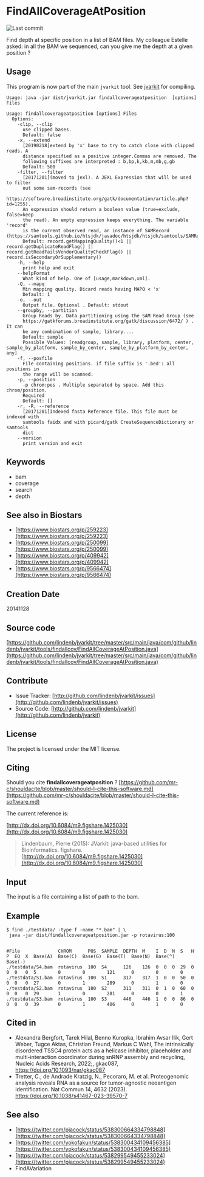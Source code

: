 # FindAllCoverageAtPosition

![Last commit](https://img.shields.io/github/last-commit/lindenb/jvarkit.png)

Find depth at specific position in a list of BAM files. My colleague Estelle asked: in all the BAM we sequenced, can you give me the depth at a given position ?


## Usage


This program is now part of the main `jvarkit` tool. See [jvarkit](JvarkitCentral.md) for compiling.


```
Usage: java -jar dist/jvarkit.jar findallcoverageatposition  [options] Files

Usage: findallcoverageatposition [options] Files
  Options:
    -clip, --clip
      use clipped bases.
      Default: false
    -x, --extend
      [20190218]extend by 'x' base to try to catch close with clipped reads. A 
      distance specified as a positive integer.Commas are removed. The 
      following suffixes are interpreted : b,bp,k,kb,m,mb,g,gb
      Default: 500
    -filter, --filter
      [20171201](moved to jexl). A JEXL Expression that will be used to filter 
      out some sam-records (see 
      https://software.broadinstitute.org/gatk/documentation/article.php?id=1255). 
      An expression should return a boolean value (true=exclude, false=keep 
      the read). An empty expression keeps everything. The variable 'record' 
      is the current observed read, an instance of SAMRecord (https://samtools.github.io/htsjdk/javadoc/htsjdk/htsjdk/samtools/SAMRecord.html).
      Default: record.getMappingQuality()<1 || record.getDuplicateReadFlag() || record.getReadFailsVendorQualityCheckFlag() || record.isSecondaryOrSupplementary()
    -h, --help
      print help and exit
    --helpFormat
      What kind of help. One of [usage,markdown,xml].
    -Q, --mapq
      Min mapping quality. Dicard reads having MAPQ < 'x'
      Default: 1
    -o, --out
      Output file. Optional . Default: stdout
    --groupby, --partition
      Group Reads by. Data partitioning using the SAM Read Group (see 
      https://gatkforums.broadinstitute.org/gatk/discussion/6472/ ) . It can 
      be any combination of sample, library....
      Default: sample
      Possible Values: [readgroup, sample, library, platform, center, sample_by_platform, sample_by_center, sample_by_platform_by_center, any]
    -f, --posfile
      File containing positions. if file suffix is '.bed': all positions in 
      the range will be scanned.
    -p, --position
      -p chrom:pos . Multiple separated by space. Add this chrom/position. 
      Required 
      Default: []
    -r, -R, --reference
      [20171201]Indexed fasta Reference file. This file must be indexed with 
      samtools faidx and with picard/gatk CreateSequenceDictionary or samtools 
      dict 
    --version
      print version and exit

```


## Keywords

 * bam
 * coverage
 * search
 * depth



## See also in Biostars

 * [https://www.biostars.org/p/259223](https://www.biostars.org/p/259223)
 * [https://www.biostars.org/p/250099](https://www.biostars.org/p/250099)
 * [https://www.biostars.org/p/409942](https://www.biostars.org/p/409942)
 * [https://www.biostars.org/p/9566474](https://www.biostars.org/p/9566474)



## Creation Date

20141128

## Source code 

[https://github.com/lindenb/jvarkit/tree/master/src/main/java/com/github/lindenb/jvarkit/tools/findallcov/FindAllCoverageAtPosition.java](https://github.com/lindenb/jvarkit/tree/master/src/main/java/com/github/lindenb/jvarkit/tools/findallcov/FindAllCoverageAtPosition.java)


## Contribute

- Issue Tracker: [http://github.com/lindenb/jvarkit/issues](http://github.com/lindenb/jvarkit/issues)
- Source Code: [http://github.com/lindenb/jvarkit](http://github.com/lindenb/jvarkit)

## License

The project is licensed under the MIT license.

## Citing

Should you cite **findallcoverageatposition** ? [https://github.com/mr-c/shouldacite/blob/master/should-I-cite-this-software.md](https://github.com/mr-c/shouldacite/blob/master/should-I-cite-this-software.md)

The current reference is:

[http://dx.doi.org/10.6084/m9.figshare.1425030](http://dx.doi.org/10.6084/m9.figshare.1425030)

> Lindenbaum, Pierre (2015): JVarkit: java-based utilities for Bioinformatics. figshare.
> [http://dx.doi.org/10.6084/m9.figshare.1425030](http://dx.doi.org/10.6084/m9.figshare.1425030)

 
## Input

The input is a file containing a list of path to the bam.
 
## Example

```
$ find ./testdata/ -type f -name "*.bam" | \
 java -jar dist/findallcoverageatposition.jar -p rotavirus:100


#File              CHROM      POS  SAMPLE  DEPTH  M    I  D  N  S   H  P  EQ  X  Base(A)  Base(C)  Base(G)  Base(T)  Base(N)  Base(^)  Base(-)
./testdata/S4.bam  rotavirus  100  S4      126    126  0  0  0  29  0  0  0   0  5        0        0        121      0        0        0
./testdata/S1.bam  rotavirus  100  S1      317    317  1  0  0  50  0  0  0   0  27       0        1        289      0        1        0
./testdata/S2.bam  rotavirus  100  S2      311    311  0  1  0  60  0  0  0   0  29       1        0        281      0        0        1
./testdata/S3.bam  rotavirus  100  S3      446    446  1  0  0  86  0  0  0   0  39       0        1        406      0        1        0

```

## Cited in

 * Alexandra Bergfort, Tarek Hilal, Benno Kuropka, Ibrahim Avsar Ilik, Gert Weber, Tugce Aktas, Christian Freund, Markus C Wahl, The intrinsically disordered TSSC4 protein acts as a helicase inhibitor, placeholder and multi-interaction coordinator during snRNP assembly and recycling, Nucleic Acids Research, 2022;, gkac087, https://doi.org/10.1093/nar/gkac087
 * Tretter, C., de Andrade Kratzig, N., Pecoraro, M. et al. Proteogenomic analysis reveals RNA as a source for tumor-agnostic neoantigen identification. Nat Commun 14, 4632 (2023). https://doi.org/10.1038/s41467-023-39570-7

## See also

 * [https://twitter.com/pjacock/status/538300664334798848](https://twitter.com/pjacock/status/538300664334798848)
 * [https://twitter.com/yokofakun/status/538300434109456385](https://twitter.com/yokofakun/status/538300434109456385)
 * [https://twitter.com/pjacock/status/538299549455233024](https://twitter.com/pjacock/status/538299549455233024)
 * FindAVariation




